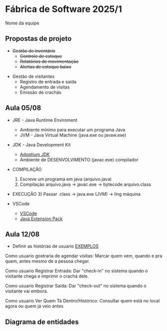 # Fábrica de Software 2025/1
Nome da equipe 

## Propostas de projeto
<s>
  
- Gestão de inventário
    - Controle de estoque
    - Relatórios de movimentação
    - Alertas de estoque baixo

</s>

- Gestão de visitantes
    - Registro de entrada e saída
    - Agendamento de visitas
    - Emissão de crachás

## Aula 05/08

- JRE - Java Runtime Enviroment
  - Ambiente mínimo para executar um programa Java
  - JVM - Java Virtual Machine (java.exe ou javaw.exe)

- JDK - Java Development Kit
  - [Adoptium JDK](https://adoptium.net/pt-BR)
  - Ambiente de DESENVOLVIMENTO (javac.exe) compilador

- COMPILAÇÃO
  1) Escreve um programa em java (arquivo.java)
  2) Compilação arquivo.java -> javac.exe -> bytecode arquivo.class
- EXECUÇÃO
  3) Passar .class -> java.exe (JVM) -> ling máquina

- VSCode
  - [VSCode](https://code.visualstudio.com/)
  - [Java Extension Pack](https://marketplace.visualstudio.com/items?itemName=vscjava.vscode-java-pack)

## Aula 12/08

- Definir as histórias de usuario [EXEMPLOS](https://engsoftmoderna.info/cap3.html#hist%C3%B3rias-de-usu%C3%A1rios)

Como usuario gostraria de agendar visitas: Marcar quem vem, quando e pra quem, antes mesmo de a pessoa chegar.

Como usuario Registrar Entrada: Dar "check-in" no sistema quando o visitante chega e imprimir o crachá dele.

Como usuario Registrar Saída: Dar "check-out" no sistema quando o visitante vai embora.

Como usuario Ver Quem Tá Dentro/Histórico: Consultar quem está no local agora ou quem já veio antes

## Diagrama de entidades
